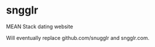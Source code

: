 sngglr
======

MEAN Stack dating website

Will eventually replace github.com/snugglr and sngglr.com.
